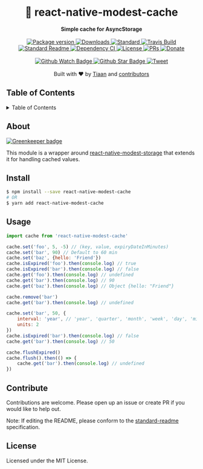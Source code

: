 <h1 align="center">💾 react-native-modest-cache</h1>
<div align="center">
  <strong>Simple cache for AsyncStorage</strong>
</div>
<br>
<div align="center">
  <a href="https://npmjs.org/package/react-native-modest-cache">
    <img src="https://img.shields.io/npm/v/react-native-modest-cache.svg?style=flat-square" alt="Package version" />
  </a>
  <a href="https://npmjs.org/package/react-native-modest-cache">
  <img src="https://img.shields.io/npm/dm/react-native-modest-cache.svg?style=flat-square" alt="Downloads" />
  </a>
  <a href="https://github.com/feross/standard">
    <img src="https://img.shields.io/badge/code%20style-standard-brightgreen.svg?style=flat-square" alt="Standard" />
  </a>
  <a href="https://travis-ci.org/tiaanduplessis/react-native-modest-cache">
    <img src="https://img.shields.io/travis/tiaanduplessis/react-native-modest-cache.svg?style=flat-square" alt="Travis Build" />
  </a>
  <a href="https://github.com/RichardLitt/standard-readme)">
    <img src="https://img.shields.io/badge/standard--readme-OK-green.svg?style=flat-square" alt="Standard Readme" />
  </a>
  <a href="https://dependencyci.com/github/tiaanduplessis/react-native-modest-cache">
    <img src="https://dependencyci.com/github/tiaanduplessis/react-native-modest-cache/badge?style=flat-square" alt="Dependency CI" />
  </a>
  <a href="https://github.com/tiaanduplessis/react-native-modest-cache/blob/master/LICENSE">
    <img src="https://img.shields.io/npm/l/react-native-modest-cache.svg?style=flat-square" alt="License" />
  </a>
  <a href="http://makeapullrequest.com">
    <img src="https://img.shields.io/badge/PRs-welcome-brightgreen.svg?style=flat-square" alt="PRs" />
  </a>
  <a href="https://www.paypal.me/tiaanduplessis/1">
    <img src="https://img.shields.io/badge/$-support-green.svg?style=flat-square" alt="Donate" />
  </a>
</div>
<br>
<div align="center">
  <a href="https://github.com/tiaanduplessis/react-native-modest-cache/watchers">
    <img src="https://img.shields.io/github/watchers/tiaanduplessis/react-native-modest-cache.svg?style=social" alt="Github Watch Badge" />
  </a>
  <a href="https://github.com/tiaanduplessis/react-native-modest-cache/stargazers">
    <img src="https://img.shields.io/github/stars/tiaanduplessis/react-native-modest-cache.svg?style=social" alt="Github Star Badge" />
  </a>
  <a href="https://twitter.com/intent/tweet?text=Check%20out%20react-native-modest-cache!%20https://github.com/tiaanduplessis/react-native-modest-cache%20%F0%9F%91%8D">
    <img src="https://img.shields.io/twitter/url/https/github.com/tiaanduplessis/react-native-modest-cache.svg?style=social" alt="Tweet" />
  </a>
</div>
<br>
<div align="center">
  Built with ❤︎ by <a href="https://github.com/tiaanduplessis">Tiaan</a> and <a href="https://github.com/tiaanduplessis/react-native-modest-cache/graphs/contributors">contributors</a>
</div>

<h2>Table of Contents</h2>
<details>
  <summary>Table of Contents</summary>
  <li><a href="#about">About</a></li>
  <li><a href="#install">Install</a></li>
  <li><a href="#usage">Usage</a></li>
  <li><a href="#contribute">Contribute</a></li>
  <li><a href="#license">License</a></li>
</details>

## About

[![Greenkeeper badge](https://badges.greenkeeper.io/tiaanduplessis/react-native-modest-cache.svg)](https://greenkeeper.io/)

This module is a wrapper around [react-native-modest-storage](https://github.com/tiaanduplessis/react-native-modest-storage) that extends it for handling cached values.

## Install

```sh
$ npm install --save react-native-modest-cache
# OR
$ yarn add react-native-modest-cache
```

## Usage

```js
import cache from 'react-native-modest-cache'

cache.set('foo', 5, -5) // (key, value, expiryDateInMinutes)
cache.set('bar', 90) // Default to 60 min
cache.set('baz', {hello: 'Friend'})
cache.isExpired('foo').then(console.log) // true
cache.isExpired('bar').then(console.log) // false
cache.get('foo').then(console.log) // undefined
cache.get('bar').then(console.log) // 90
cache.get('baz').then(console.log) // Object {hello: "Friend"}

cache.remove('bar')
cache.get('bar').then(console.log) // undefined

cache.set('bar', 50, {
	interval: 'year', // 'year', 'quarter', 'month', 'week', 'day', 'minute' or 'second'
	units: 2
})
cache.isExpired('bar').then(console.log) // false
cache.get('bar').then(console.log) // 50

cache.flushExpired()
cache.flush().then(() => {
	cache.get('bar').then(console.log) // undefined
})
```

## Contribute

Contributions are welcome. Please open up an issue or create PR if you would like to help out.

Note: If editing the README, please conform to the [standard-readme](https://github.com/RichardLitt/standard-readme) specification.

## License

Licensed under the MIT License.
